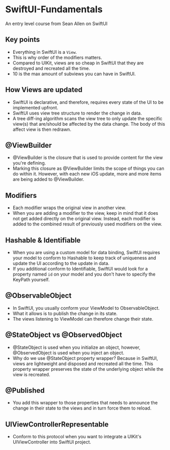 # SwiftUI-Fundamentals
An entry level course from Sean Allen on SwiftUI

## Key points
- Everything in SwiftUI is a `View`.
- This is why order of the modifiers matters.
- Compared to UIKit, views are so cheap in SwiftUI that they are destroyed and recreated all the time.
-  10 is the max amount of subviews you can have in SwiftUI.

## How Views are updated
- SwiftUI is declarative, and therefore, requires every state of the UI to be implemented upfront.
- SwiftUI uses view tree structure to render the change in data.
- A tree diff-ing algorithm scans the view tree to only update the specific view(s) that are/should be affected by the data change. The body of this affect view is then redrawn.

## @ViewBuilder
- @ViewBuilder is the closure that is used to provide content for the view you're defining.
- Marking this closure as @ViewBuilder limits the scope of things you can do within it. However, with each new iOS update, more and more items are being added to @ViewBuilder.

## Modifiers
- Each modifier wraps the original view in another view.
- When you are adding a modifier to the view, keep in mind that it does not get added directly on the original view. Instead, each modifier is added to the combined result of previously used modifiers on the view.

## Hashable & Identifiable
- When you are using a custom model for data binding, SwiftUI requires your model to conform to Hashable to keep track of uniqueness and update the UI according to the update in data.
- If you additional conform to Identifiable, SwiftUI would look for a property named `id` on your model and you don't have to specify the KeyPath yourself.

## @ObservableObject
- In SwiftUI, you usually conform your ViewModel to ObservableObject.
- What it allows is to publish the change in its state.
- The views listening to ViewModel can therefore change their state.

## @StateObject vs @ObservedObject
- @StateObject is used when you initialize an object, however, @ObservedObject is used when you inject an object.
- Why do we use @StateObject property wrapper? Because in SwiftUI, views are lightweight and disposed and recreated all the time. This property wrapper preserves the state of the underlying object while the view is recreated.

## @Published
- You add this wrapper to those properties that needs to announce the change in their state to the views and in turn force them to reload.

## UIViewControllerRepresentable
- Conform to this protocol when you want to integrate a UIKit's UIViewController into SwiftUI project.

